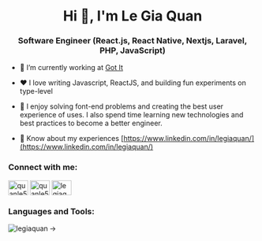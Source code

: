 <h1 align="center">Hi 👋, I'm Le Gia Quan</h1>
<h3 align="center">Software Engineer (React.js, React Native, Nextjs, Laravel, PHP, JavaScript)</h3>
<!--
<p align="left"> <a href"https://github.com/ryo-ma/github-profile-trophy"><img src="https://github-profile-trophy.vercel.app/?username=legiaquan" alt="legiaquan" /></a> </p>
-->

- 🔭 I’m currently working at [Got It](https://www.linkedin.com/company/gotit.vn/)

- ❤️ I love writing Javascript, ReactJS, and building fun experiments on type-level

- 🌱 I enjoy solving font-end problems and creating the best user experience of uses. I also spend time learning new technologies and best practices to become a better engineer.

- 📄 Know about my experiences [https://www.linkedin.com/in/legiaquan/](https://www.linkedin.com/in/legiaquan/)

<h3 align="left">Connect with me:</h3>
<p align="left">
<a hrefreftps://dev.to/quanle51297" target="blank"><img align="center" src="https://raw.githubusercontent.com/rahuldkjain/github-profile-readme-generator/master/src/images/icons/Social/devto.svg" alt="quanle51297" height="30" width="40" /></a>
<a hrefreftps://twitter.com/quanle51297" target="blank"><img align="center" src="https://raw.githubusercontent.com/rahuldkjain/github-profile-readme-generator/master/src/images/icons/Social/twitter.svg" alt="quanle51297" height="30" width="40" /></a>
<a hrefreftps://linkedin.com/in/legiaquan" target="blank"><img align="center" src="https://raw.githubusercontent.com/rahuldkjain/github-profile-readme-generator/master/src/images/icons/Social/linked-in-alt.svg" alt="legiaquan" height="30" width="40" /></a>
</p>

<h3 align="left">Languages and Tools:</h3>
<p align="left"> <a hrefreftps://aws.amazon.com/amplify/" target="_blank" rel="noreno referrerimg src="https://docs.amplify.aws/assets/logo-dark.svg" alt="amplify" width="40" height="40"/> </a> <a hrefreftps://aws.amazon.com" target="_blank" rel="noreno referrerimg src="https://raw.githubusercontent.com/devicons/devicon/master/icons/amazonwebservices/amazonwebservices-original-wordmark.svg" alt="aws" width="40" height="40"/> </a> <a hrefreftps://www.gnu.org/software/bash/" target="_blank" rel="noreno referrerimg src="https://www.vectorlogo.zone/logos/gnu_bash/gnu_bash-icon.svg" alt="bash" width="40" height="40"/> </a> <a hrefreftps://getbootstrap.com" target="_blank" rel="noreno referrerimg src="https://raw.githubusercontent.com/devicons/devicon/master/icons/bootstrap/bootstrap-plain-wordmark.svg" alt="bootstrap" width="40" height="40"/> </a> <a hrefreftps://www.w3schools.com/css/" target="_blank" rel="noreno referrerimg src="https://raw.githubusercontent.com/devicons/devicon/master/icons/css3/css3-original-wordmark.svg" alt="css3" width="40" height="40"/> </a> <a hrefreftps://www.docker.com/" target="_blank" rel="noreno referrerimg src="https://raw.githubusercontent.com/devicons/devicon/master/icons/docker/docker-original-wordmark.svg" alt="docker" width="40" height="40"/> </a> <a hrefreftps://expressjs.com" target="_blank" rel="noreno referrerimg src="https://raw.githubusercontent.com/devicons/devicon/master/icons/express/express-original-wordmark.svg" alt="express" width="40" height="40"/> </a> <a hrefreftps://www.figma.com/" target="_blank" rel="noreno referrerimg src="https://www.vectorlogo.zone/logos/figma/figma-icon.svg" alt="figma" width="40" height="40"/> </a> <a hrefreftps://firebase.google.com/" target="_blank" rel="noreno referrerimg src="https://www.vectorlogo.zone/logos/firebase/firebase-icon.svg" alt="firebase" width="40" height="40"/> </a> <a hrefreftps://git-scm.com/" target="_blank" rel="noreno referrerimg src="https://www.vectorlogo.zone/logos/git-scm/git-scm-icon.svg" alt="git" width="40" height="40"/> </a> <a hrefreftps://golang.org" target="_blank" rel="noreno referrerimg src="https://raw.githubusercontent.com/devicons/devicon/master/icons/go/go-original.svg" alt="go" width="40" height="40"/> </a> <a hrefreftps://graphql.org" target="_blank" rel="noreno referrerimg src="https://www.vectorlogo.zone/logos/graphql/graphql-icon.svg" alt="graphql" width="40" height="40"/> </a> <a hrefreftps://www.w3.org/html/" target="_blank" rel="noreno referrerimg src="https://raw.githubusercontent.com/devicons/devicon/master/icons/html5/html5-original-wordmark.svg" alt="html5" width="40" height="40"/> </a> <a hrefreftps://developer.mozilla.org/en-US/docs/Web/JavaScript" target="_blank" rel="noreno referrerimg src="https://raw.githubusercontent.com/devicons/devicon/master/icons/javascript/javascript-original.svg" alt="javascript" width="40" height="40"/> </a> <a hrefreftps://laravel.com/" target="_blank" rel="noreno referrerimg src="https://raw.githubusercontent.com/devicons/devicon/master/icons/laravel/laravel-plain-wordmark.svg" alt="laravel" width="40" height="40"/> </a> <a hrefreftps://www.mongodb.com/" target="_blank" rel="noreno referrerimg src="https://raw.githubusercontent.com/devicons/devicon/master/icons/mongodb/mongodb-original-wordmark.svg" alt="mongodb" width="40" height="40"/> </a> <a hrefreftps://www.mysql.com/" target="_blank" rel="noreno referrerimg src="https://raw.githubusercontent.com/devicons/devicon/master/icons/mysql/mysql-original-wordmark.svg" alt="mysql" width="40" height="40"/> </a> <a hrefreftps://nextjs.org/" target="_blank" rel="noreno referrerimg src="https://cdn.worldvectorlogo.com/logos/nextjs-2.svg" alt="nextnextdth="40" height="40"/> </a> <a hrefreftps://www.nginx.com" target="_blank" rel="noreno referrerimg src="https://raw.githubusercontent.com/devicons/devicon/master/icons/nginx/nginx-original.svg" alt="nginx" width="40" height="40"/> </a> <a hrefreftps://nodejs.org" target="_blank" rel="noreno referrerimg src="https://raw.githubusercontent.com/devicons/devicon/master/icons/nodejs/nodejs-original-wordmark.svg" alt="nodejs" width="40" height="40"/> </a> <a hrefreftps://www.photoshop.com/en" target="_blank" rel="noreno referrerimg src="https://raw.githubusercontent.com/devicons/devicon/master/icons/photoshop/photoshop-line.svg" alt="photoshop" width="40" height="40"/> </a> <a hrefreftps://www.php.net" target="_blank" rel="noreno referrerimg src="https://raw.githubusercontent.com/devicons/devicon/master/icons/php/php-original.svg" alt="php"PHPdth="40" height="40"/> </a> <a hrefreftps://postman.com" target="_blank" rel="noreno referrerimg src="https://www.vectorlogo.zone/logos/getpostman/getpostman-icon.svg" alt="postman" width="40" height="40"/> </a> <a hrefreftps://reactjs.org/" target="_blank" rel="noreno referrerimg src="https://raw.githubusercontent.com/devicons/devicon/master/icons/react/react-original-wordmark.svg" alt="react" width="40" height="40"/> </a> <a hrefreftps://reactnative.dev/" target="_blank" rel="noreno referrerimg src="https://reactnative.dev/img/header_logo.svg" alt="reacreact nativedth="40" height="40"/> </a> <a hrefreftps://redis.io" target="_blank" rel="noreno referrerimg src="https://raw.githubusercontent.com/devicons/devicon/master/icons/redis/redis-original-wordmark.svg" alt="redis" width="40" height="40"/> </a> <a hrefreftps://redux.js.org" target="_blank" rel="noreno referrerimg src="https://raw.githubusercontent.com/devicons/devicon/master/icons/redux/redux-original.svg" alt="redux" width="40" height="40"/> </a> <a hrefreftps://sass-lang.com" target="_blank" rel="noreno referrerimg src="https://raw.githubusercontent.com/devicons/devicon/master/icons/sass/sass-original.svg" alt="sass" width="40" height="40"/> </a> <a hrefreftps://www.typescriptlang.org/" target="_blank" rel="noreno referrerimg src="https://raw.githubusercontent.com/devicons/devicon/master/icons/typescript/typescript-original.svg" alt="typescript" width="40" height="40"/> </a> </p>

<p><img align="left" src="https://github-readme-stats.vercel.app/api/top-langs?username=legiaquan&show_icons=true&locale=en&layout=compact" alt="legiaquan" /></p>

<!--
**legiaquan/legiaquan** is a ✨ _special_ ✨ repository because its `README.md` (this file) appears on your GitHub profile.

Here are some ideas to get you started:

- 🔭 I’m currently working on ...
- 🌱 I’m currently learning ...
- 👯 I’m looking to collaborate on ...
- 🤔 I’m looking for help with ...
- 💬 Ask me about ...
- 📫 How to reach me: ...
- 😄 Pronouns: ...
- ⚡ Fun fact: ...
-->
→